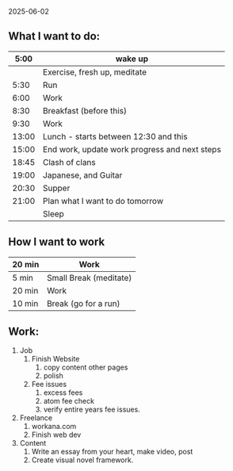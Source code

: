 2025-06-02
## What I want to do:

| 5:00  | wake up                                       |
| ----- | --------------------------------------------- |
|       | Exercise, fresh up, meditate                  |
| 5:30  | Run                                           |
| 6:00  | Work                                          |
| 8:30  | Breakfast (before this)                       |
| 9:30  | Work                                          |
| 13:00 | Lunch - starts between 12:30 and this         |
| 15:00 | End work, update work progress and next steps |
| 18:45 | Clash of clans                                |
| 19:00 | Japanese, and Guitar                          |
| 20:30 | Supper                                        |
| 21:00 | Plan what I want to do tomorrow               |
|       | Sleep                                         |

## How I want to work

| 20 min  | Work                   |
| ------- | ---------------------- |
| 5 min   | Small Break (meditate) |
| 20 min  | Work                   |
| 10  min | Break (go for a run)   |

## Work:
1. Job
	1. Finish Website
		1. copy content other pages
		2. polish
	2. Fee issues
		1. excess fees
		2. atom fee check
		3. verify entire years fee issues.
2. Freelance
	1. workana.com
	2. Finish web dev
3. Content
	1. Write an essay from your heart, make video, post
	2. Create visual novel framework.